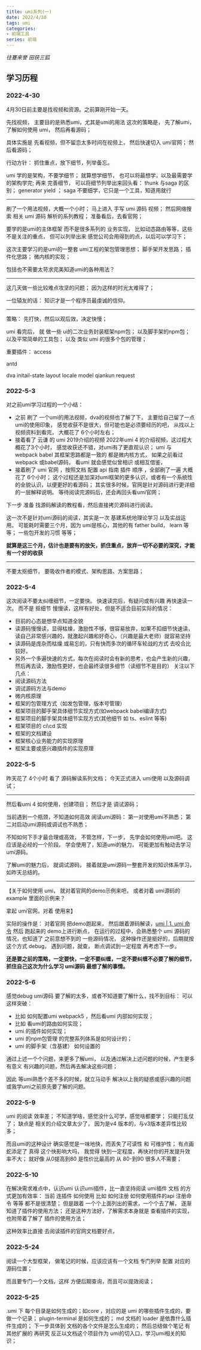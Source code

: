 ```yaml
---
title: umi系列(一)
date: 2022/4/30
tags: umi
categories: 
- 前端工具
series: 前端
---
```




*往蹇来誉 田获三狐*

## 学习历程

### 2022-4-30
4月30日前主要是找视频和资源。之前算刚开始一天。

先找视频，
主要目的是熟悉umi，尤其是umi的用法
这次的策略是，
先了解umi，了解如何使用 umi，
然后再看源码；

具体实施是
先看视频，但不留恋太多时间在视频上，
然后快速切入 umi官网；
然后看源码；

行动方针：
抓住重点，放下细节，列举备忘。

umi 学的是架构，不要学细节；
就算想学细节，
也可以将最想学，以及最需要学的架构学完;
再来 完善细节，
可以将细节列举出来回头看：
thunk 与saga 的区别；
generator yield ；
saga 不要细学，它只是一个工具，知道用就行

-----

刷了一个用法视频，大概一个小时；
马上进入 手写 umi 源码 视频；
然后网络搜索 相关 umi 源码 解析的系列教程；
准备看后，去看官网；

要学的是umi的主体框架
而不是很多系列的 业务实现， 比如动态路由等等，这些不是关注的重点，
但可以列举出来 感觉公司会用得到的点，以后可以学习下；

这次主要学习的是umi的一整套 
umi工程的架包管理思想；
脚手架开发思路；
插件化思路；
微内核的实现；

包括也不需要太苛求完美知道umi的各种用法？

------------
这几天做一些比较难点攻坚的问题；
因为这样的时光太难得了；

一位辕友的话：
知识才是一个程序员最虔诚的信仰。

------------------

策略：
先打快，然后以观后效，决定快慢；


umi 看完后，
就 做一些 ui的二次业务封装框架npm包；
以及脚手架的npm包；
以及平常简单的工具包；
以及 类似 umi 的很多个包的管理；


重要插件：
access
<!-- analytic -->
antd
<!-- crossorigin -->
dva
initail-state
layout
locale
model
qiankun
request

### 2022-5-3
对之前umi学习过程的一个小结：
- 之前 刷了 一个umi的用法视频，dva的视频也了解了下， 主要给自己留了一点umi的使用印象，
感觉收获不是很大，但可能也是必须要经历的吧， 
从找以上视频资料到看完，
大概花了 6个小时左右；
- 接着看了 云谦 的 umi 2019介绍的视频  2022年umi 4 的介绍视频，这过程大概花了3个小时， 感觉收获还不错，对umi有了更直观认识；
umi 与 webpack babel 其框架思路都是一致的 都是微内核方式， 如果之前看过 webpack 或babel源码，
看umi 就会感觉似曾相识 或相互借鉴，
- 接着刷了 umi 官网 ，按照文档 配置 api 指南 插件 顺序 ，全部刷了一遍 大概花了 6个小时；
这个过程还是加深对umi框架的更多认识，或者有一个系统性的全貌认识，以便更好的看源码；
其实很多时候，官网是针对源码进行更详细的一层解释说明。
等待阅读完源码后，还会再回头看umi官网；

下一步 准备 找源码解读的教程看，然后直接拷贝源码进行阅读。

这一次不是针对umi源码的阅读，其实是一次 基建系统地理论学习 以及实战运用。
可能耗时需要三个月，因为 umi是核心，其他的有 father build， learn 等等；
一些包开发的习惯 等等；

**就算是这三个月，估计也是要有的放矢，抓住重点，放弃一切不必要的深究，才能有一个好的收获**


-----
不要太抠细节，
要吸收作者的模式、架构思路、方案思路；

### 2022-5-4
这次阅读不要太纠缠细节，一定要快。
快速读完后，有疑问或有兴趣 再快速读一次。
而不是 抠细节 慢慢读，这样有好处，但是不适合目前实际的情况：
- 目前的心态是想早点知道全貌
- 读源码慢慢读，显得枯燥，激励性不够，很容易放弃，如果不扣细节快速读，读自己非常感兴趣的，就激起兴趣和好奇心，（兴趣是最大老师）就容易坚持
- 读源码是庞杂而枯燥 或易忘的，只有快而多次的循环车轮战的方式 去咬合比较好。
- 另外一个多遍快速的方式，每次在阅读时会有新的思考，也会产生新的兴趣，然后再去读，激励性更好，也会最终读很多细节（读细节不是目的）
关注以下几点：
- 阅读源码方法
- 调试源码方法与demo
- 微内核原理
- 框架的包管理方式（如发包管理，版本号管理）
- 框架项目的脚手架具体细节实现方式(如webpack babel编译方式)
- 框架项目的脚手架具体细节实现方式(其他细节 如 ts、eslint 等等)
- 框架项目的 ci\cd 实现
- 框架的文档建设
- 框架核心业务能力的实现原理
- 框架主要或感兴趣插件的实现原理

### 2022-5-5
昨天花了 4个小时 看了 源码解读系列文档；
今天正式进入 umi使用 以及源码调试；

----------

然后看umi 4 如何使用，创建项目；
然后才是 调试源码；

当前遇到一个瓶颈，不知道如何高效 阅读umi源码：
第一对使用umi不熟悉；
第二对启动umi源码或调试也不熟悉；

不知如何下手才最合理或高效，
不管怎样，下一步，
先学会如何使用umi吧。
这应该是必经的一个阶段。
学会使用了，知道umi的魅力，
可能更加有触动去学习umi源码。

了解umi的魅力后，
就调试源码，
接着就是umi源码一整套开发的知识体系学习，如昨天总结的。

-------------
【关于如何使用 umi，
就对着官网的demo示例来吧，
或者对着 umi源码的 example 里面的示例来？

拿起 umi官网，对着 使用来】

实际的操作是： 对着官网 把demo跑起来，
然后跟着源码解读，[umi | 1. umi 命令](https://zhuanlan.zhihu.com/p/146728237)
然后 跑起来的 demo上进行断点，
在运行的过程中，会熟悉整个 umi 源码的情况，也知道了 之前意想不到的 一些源码情况，
这种操作还是挺好的，后期就按这个方式 debug，
遇到问题，就查， 断点调试到一定程度 再考虑下一步。

**还是要之前的策略，一定要快，一定不要纠缠，一定不要纠缠不必要了解的细节，抓住自己这次为什么学习 umi源码 最想了解的事情。**

### 2022-5-6

感觉debug umi源码 要了解的太多，或者不知道要了解什么，找不到目标：
可以这样突破： 
- 比如 如何配置umi webpack5 ，然后看umi 内部如何实现；
- 比如 看umi的路由如何实现；
- umi 的插件如何实现；
- umi 的npm包管理 的完整系列体系是如何设计的；
- umi 的脚手架（含基建） 如何设置的

通过上述一个个问题，来更多了解umi，
以及通过解决上述问题的时候，产生更多有意义 有兴趣的问题，然后再去解决这些问题；

因此 等umi熟悉个差不多的时候，就立马动手 解决以上我的疑惑或感兴趣的问题或我学umi之前原先要了解的问题。


### 2022-5-9
umi 的阅读 效率差；
不知道学啥，感觉没什么可学，感觉啥都要学；
只能打乱仗了；
缺点是 相关的介绍文章太少了，
因为是v4 版本的，与v3版本差异性比较多；

而且umi的这种设计 确实感觉是一味地快，而丢失了可读性 和 可维护性；
有点画蛇添足了
真得 这个快影响大吗，
我觉得 快到一定程度，再快对你的开发提升效率不大；
就好像 从0提高到80 是性价比最高的
从 80-到90 很多人不需要；

### 2022-5-10
在解决需求难点中，认识umi 认识umi插件，比一直坚持阅读 umi插件 文档 的方式更加有效率：
当前 连插件 如何使用 比如 如何注册 如何使用插件的api 注册命令 等等 都不是很清楚；
但是跟着 一个个上面列出的需求，一个个去了解，
逐渐知道了插件的使用方法；
还是这种方法好，了解需求本身就是 查看插件的实现，也附带着了解了 插件的使用方法；

这种效率比直接 去阅读插件的官网文档要好点，


### 2022-5-24

阅读一个大型框架，
做笔记的时候，应该应该有一个文档 专门列举 配置 对应的源码位置；

而且要专门一个文档，这样 方便后期查询，而且可以提效阅读；



### 2022-5-25

.umi 下 每个目录是如何生成的；如core ，对应的是 umi 的哪些插件生成的，要做一个记录；
plugin-terminal 是如何生成的；
md 文档的 loader 是依靠什么插件生成的；
下一步具体到 文档的各个文件是怎么生成的；
然后总结做个笔记
有其他扩展的 再研究
反正以文档这个项目作为 umi的切入口，学习umi相关的知识；